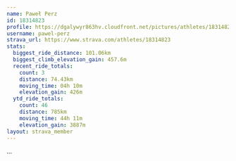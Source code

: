```yaml
---
name: Paweł Perz
id: 18314823
profile: https://dgalywyr863hv.cloudfront.net/pictures/athletes/18314823/5244308/1/large.jpg
username: pawel-perz
strava_url: https://www.strava.com/athletes/18314823
stats:
  biggest_ride_distance: 101.06km
  biggest_climb_elevation_gain: 457.6m
  recent_ride_totals:
    count: 3
    distance: 74.43km
    moving_time: 04h 10m
    elevation_gain: 426m
  ytd_ride_totals:
    count: 46
    distance: 785km
    moving_time: 44h 11m
    elevation_gain: 3887m
layout: strava_member
--- 
```

...
